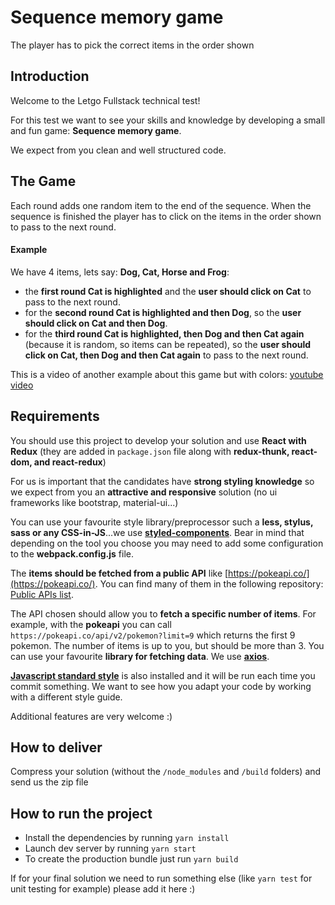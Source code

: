 # Sequence memory game
The player has to pick the correct items in the order shown

## Introduction
Welcome to the Letgo Fullstack technical test!

For this test we want to see your skills and knowledge by developing a small and fun game: **Sequence memory game**.

We expect from you clean and well structured code.

## The Game
Each round adds one random item to the end of the sequence. When the sequence is finished the player has to click on the items in the order shown to pass to the next round.

#### Example
We have 4 items, lets say: **Dog, Cat, Horse and Frog**:
* the **first round Cat is highlighted** and the **user should click on Cat** to pass to the next round.
* for the **second round Cat is highlighted and then Dog**, so the **user should click on Cat and then Dog**.
* for the **third round Cat is highlighted, then Dog and then Cat again** (because it is random, so items can be repeated), so the **user should click on Cat, then Dog and then Cat again** to pass to the next round.

This is a video of another example about this game but with colors: [youtube video](https://www.youtube.com/watch?v=1Yqj76Q4jJ4)

## Requirements
You should use this project to develop your solution and use **React with Redux** (they are added in `package.json` file along with **redux-thunk, react-dom, and react-redux**)

For us is important that the candidates have **strong styling knowledge** so we expect from you an **attractive and responsive** solution (no ui frameworks like bootstrap, material-ui...)

You can use your favourite style library/preprocessor such a **less, stylus, sass or any CSS-in-JS**...we use **[styled-components](https://www.styled-components.com/)**. Bear in mind that depending on the tool you choose you may need to add some configuration to the **webpack.config.js** file.

The **items should be fetched from a public API** like [https://pokeapi.co/](https://pokeapi.co/). You can find many of them in the following repository: [Public APIs list](https://github.com/toddmotto/public-apis).

The API chosen should allow you to **fetch a specific number of items**. For example, with the **pokeapi** you can call `https://pokeapi.co/api/v2/pokemon?limit=9` which returns the first 9 pokemon. The number of items is up to you, but should be more than 3. You can use your favourite **library for fetching data**. We use **[axios](https://github.com/axios/axios)**.

**[Javascript standard style](https://standardjs.com/)** is also installed and it will be run each time you commit something. We want to see how you adapt your code by working with a different style guide.

Additional features are very welcome :)

## How to deliver
Compress your solution (without the `/node_modules` and `/build` folders) and send us the zip file

## How to run the project
* Install the dependencies by running `yarn install`
* Launch dev server by running `yarn start`
* To create the production bundle just run `yarn build`

If for your final solution we need to run something else (like `yarn test` for unit testing for example) please add it here :)